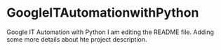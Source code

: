 # GoogleITAutomationwithPython
Google IT Automation with Python
I am editing the README file. Adding some more details about hte project description.
